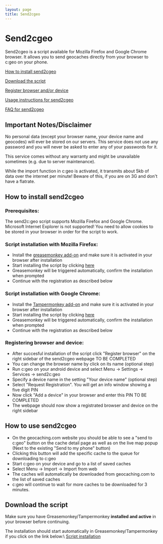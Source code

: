 ```yaml
---
layout: page
title: Send2cgeo
---
```


# Send2cgeo

Send2cgeo is a script available for Mozilla Firefox and Google Chrome browser. It allows you to send geocaches directly from your browser to c:geo on your phone.

[How to install send2cgeo](#howto)

[Download the script](#script)

[Register browser and/or device](#)

[Usage instructions for send2cgeo](#usage)

[FAQ for send2cgeo](/faq.html#faq.Whatissend)

## Important Notes/Disclaimer

No personal data (except your browser name, your device name and geocodes) will ever be stored on our servers. This service does not use any password and you will never be asked to enter any of your passwords for it.

This service comes without any warranty and might be unavailable sometimes (e.g. due to server maintenance).

While the import function in c:geo is activated, it transmits about 5kb of data over the internet per minute! Beware of this, if you are on 3G and don't have a flatrate.

## How to install send2cgeo
<a name="howto"></a>

### Prerequisites:
The send2c:geo script supports Mozilla Firefox and Google Chrome. Microsoft Internet Explorer is not supported! You need to allow cookies to be stored in your browser in order for the script to work.

### Script installation with Mozilla Firefox:

- Install the [greasemonkey add-on](http://addons.mozilla.org/en-US/firefox/addon/greasemonkey/) and make sure it is activated in your browser after installation
- Start installing the script by clicking [here](https://github.com/cgeo/cgeo/raw/master/send2cgeo/send2cgeo.user.js)
- Greasemonkey will be triggered automatically, confirm the installation when prompted
- Continue with the registration as described below

### Script installation with Google Chrome:

- Install the [Tampermonkey add-on](https://chrome.google.com/webstore/detail/tampermonkey/dhdgffkkebhmkfjojejmpbldmpobfkfo) and make sure it is activated in your browser after installation
- Start installing the script by clicking [here](https://github.com/cgeo/cgeo/raw/master/send2cgeo/send2cgeo.user.js)
- Greasemonkey will be triggered automatically, confirm the installation when prompted
- Continue with the registration as described below

### Registering browser and device:

- After succesful installation of the script click "Register browser" on the right sidebar of the send2cgeo webpage       TO BE COMPLETED 
- You can change the browser name by click on its name (optional step)
- Run c:geo on your android device and select Menu → Settings → Services → send2c:geo
- Specify a device name in the setting "Your device name" (optional step)
- Select "Request Registration". You will get an info window showing a five digit PIN
- Now click "Add a device" in your browser and enter this PIN              TO BE COMPLETED
- The webpage should now show a registrated browser and device on the right sidebar

## How to use send2cgeo
<a name="usage"></a>

- On the geocaching.com website you should be able to see a "send to c:geo" button on the cache detail page as well as on the live map popup (Next to the existing "Send to my phone" button)
- Clicking this button will add the specific cache to the queue for downloading to c:geo
- Start c:geo on your device and go to a list of saved caches
- Select Menu → Import → Import from web
- The caches will automatically be downloaded from geocaching.com to the list of saved caches
- c:geo will continue to wait for more caches to be downloaded for 3 minutes.

## Download the script
<a name="script"></a>

Make sure you have Greasemonkey/Tampermonkey **installed and active** in your browser before continuing.

The installation should start automatically in Greasemonkey/Tampermonkey if you click on the link below:\\
[Script installation](https://github.com/cgeo/cgeo/raw/master/send2cgeo/send2cgeo.user.js)


